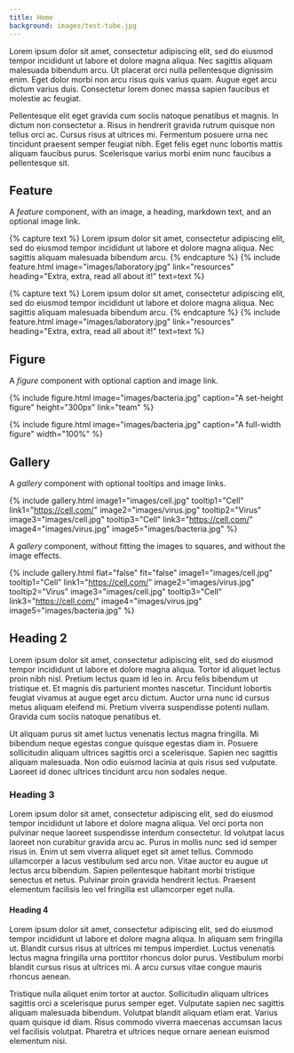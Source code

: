 ```yaml
---
title: Home
background: images/test-tube.jpg
---
```


Lorem ipsum dolor sit amet, consectetur adipiscing elit, sed do eiusmod tempor incididunt ut labore et dolore magna aliqua.
Nec sagittis aliquam malesuada bibendum arcu.
Ut placerat orci nulla pellentesque dignissim enim.
Eget dolor morbi non arcu risus quis varius quam.
Augue eget arcu dictum varius duis.
Consectetur lorem donec massa sapien faucibus et molestie ac feugiat.

Pellentesque elit eget gravida cum sociis natoque penatibus et magnis.
In dictum non consectetur a.
Risus in hendrerit gravida rutrum quisque non tellus orci ac.
Cursus risus at ultrices mi.
Fermentum posuere urna nec tincidunt praesent semper feugiat nibh.
Eget felis eget nunc lobortis mattis aliquam faucibus purus.
Scelerisque varius morbi enim nunc faucibus a pellentesque sit.

## Feature

A _feature_ component, with an image, a heading, markdown text, and an optional image link.

{% capture text %}
Lorem ipsum dolor sit amet, consectetur adipiscing elit, sed do eiusmod tempor incididunt ut labore et dolore magna aliqua.
Nec sagittis aliquam malesuada bibendum arcu.
{% endcapture %}
{%
  include feature.html
  image="images/laboratory.jpg"
  link="resources"
  heading="Extra, extra, read all about it!"
  text=text
%}

{% capture text %}
Lorem ipsum dolor sit amet, consectetur adipiscing elit, sed do eiusmod tempor incididunt ut labore et dolore magna aliqua.
Nec sagittis aliquam malesuada bibendum arcu.
{% endcapture %}
{%
  include feature.html
  image="images/laboratory.jpg"
  link="resources"
  heading="Extra, extra, read all about it!"
  text=text
%}

## Figure

A _figure_ component with optional caption and image link.

{%
  include figure.html
  image="images/bacteria.jpg"
  caption="A set-height figure"
  height="300px"
  link="team"
%}

{%
  include figure.html
  image="images/bacteria.jpg"
  caption="A full-width figure"
  width="100%"
%}

## Gallery

A _gallery_ component with optional tooltips and image links.

{%
  include gallery.html
  image1="images/cell.jpg"
  tooltip1="Cell"
  link1="https://cell.com/"
  image2="images/virus.jpg"
  tooltip2="Virus"
  image3="images/cell.jpg"
  tooltip3="Cell"
  link3="https://cell.com/"
  image4="images/virus.jpg"
  image5="images/bacteria.jpg"
%}

A _gallery_ component, without fitting the images to squares, and without the image effects.

{%
  include gallery.html
  flat="false"
  fit="false"
  image1="images/cell.jpg"
  tooltip1="Cell"
  link1="https://cell.com/"
  image2="images/virus.jpg"
  tooltip2="Virus"
  image3="images/cell.jpg"
  tooltip3="Cell"
  link3="https://cell.com/"
  image4="images/virus.jpg"
  image5="images/bacteria.jpg"
%}

## Heading 2

Lorem ipsum dolor sit amet, consectetur adipiscing elit, sed do eiusmod tempor incididunt ut labore et dolore magna aliqua.
Tortor id aliquet lectus proin nibh nisl.
Pretium lectus quam id leo in.
Arcu felis bibendum ut tristique et.
Et magnis dis parturient montes nascetur.
Tincidunt lobortis feugiat vivamus at augue eget arcu dictum.
Auctor urna nunc id cursus metus aliquam eleifend mi.
Pretium viverra suspendisse potenti nullam.
Gravida cum sociis natoque penatibus et.

Ut aliquam purus sit amet luctus venenatis lectus magna fringilla.
Mi bibendum neque egestas congue quisque egestas diam in.
Posuere sollicitudin aliquam ultrices sagittis orci a scelerisque.
Sapien nec sagittis aliquam malesuada.
Non odio euismod lacinia at quis risus sed vulputate.
Laoreet id donec ultrices tincidunt arcu non sodales neque.

### Heading 3

Lorem ipsum dolor sit amet, consectetur adipiscing elit, sed do eiusmod tempor incididunt ut labore et dolore magna aliqua.
Vel orci porta non pulvinar neque laoreet suspendisse interdum consectetur.
Id volutpat lacus laoreet non curabitur gravida arcu ac.
Purus in mollis nunc sed id semper risus in.
Enim ut sem viverra aliquet eget sit amet tellus.
Commodo ullamcorper a lacus vestibulum sed arcu non.
Vitae auctor eu augue ut lectus arcu bibendum.
Sapien pellentesque habitant morbi tristique senectus et netus.
Pulvinar proin gravida hendrerit lectus.
Praesent elementum facilisis leo vel fringilla est ullamcorper eget nulla.

#### Heading 4

Lorem ipsum dolor sit amet, consectetur adipiscing elit, sed do eiusmod tempor incididunt ut labore et dolore magna aliqua.
In aliquam sem fringilla ut.
Blandit cursus risus at ultrices mi tempus imperdiet.
Luctus venenatis lectus magna fringilla urna porttitor rhoncus dolor purus.
Vestibulum morbi blandit cursus risus at ultrices mi.
A arcu cursus vitae congue mauris rhoncus aenean.

Tristique nulla aliquet enim tortor at auctor.
Sollicitudin aliquam ultrices sagittis orci a scelerisque purus semper eget.
Vulputate sapien nec sagittis aliquam malesuada bibendum.
Volutpat blandit aliquam etiam erat.
Varius quam quisque id diam.
Risus commodo viverra maecenas accumsan lacus vel facilisis volutpat.
Pharetra et ultrices neque ornare aenean euismod elementum nisi.
